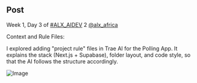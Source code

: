 ## Post

Week 1, Day 3 of [#ALX_AIDEV](/hashtag/ALX_AIDEV?src=hashtag_click) 2 [@alx_africa](/alx_africa)

Context and Rule Files:

I explored adding "project rule" files in Trae AI for the Polling App. It explains the stack (Next.js + Supabase), folder layout, and code style, so that the AI follows the structure accordingly.

![Image](https://pbs.twimg.com/media/GzmaSPybIAEywJv?format=jpg&name=small)
